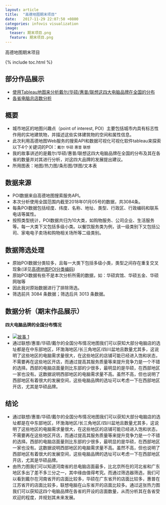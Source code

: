 ```yaml
---
layout: article
title:  "高德地图期末项目"
date:   2017-11-29 22:07:50 +0800
categories: infovis visualization
image:
  teaser: 期末项目.png
  feature: 期末项目.png
---
```

高德地图期末项目

{% include toc.html %}

## 部分作品展示
- <a href="https://public.tableau.com/views/_18225/1?:embed=y&:display_count=yes" target="_blank">使用Tableau地图来分析戴尔/华硕/惠普/联想这四大电脑品牌在全国的分布</a>
- <a href="https://public.tableau.com/views/_15707/2_1?:embed=y&:display_count=yes" target="_blank">各省电脑总店数分析</a>

## 概要
- 城市地区的地图兴趣点（point of interest, POI）主要包括城市内具有标志性作用的实地建筑物，并描述这些实体建筑物的空间和属性信息。
- 此次利用高德地图Web服务的搜索API和数据可视化可视化软件tableau来探索以下4个关键词的POI：`戴尔` `华硕` `惠普` `联想`
- 我的故事讲述的是戴尔/华硕/惠普/联想这四大电脑品牌在全国的分布及其在各省的数量并对其进行分析，对这四大品牌的发展提出建议。
- 所用图表：地图/热力图/条形图/饼图/文本表

## 数据来源
- POI数据来自高德地图搜索服务API。
- 本次分析使用全国范围内截至2018年01月05号的数据，共3084条。
- 每条POI数据包括经度、纬度、名称、地址、类型、行政区、行政编码和联系电话等属性。
- 按照类型统计，POI数据共归为10大类，如购物服务、公司企业、生活服务等。每一大类下又包括多级小类。以餐饮服务类为例，该一级类别下又包括公司、家电电子卖场和购物相关场所等二级类别。

## 数据筛选处理
- 原始POI数据分类较多，且每一大类下包括多级小类，类型之间存在重复交叉现象(详见[高德地图POI分类编码](http://lbs.amap.com/api/webservice/download))
- 原始POI数据有些不是本次分析所需的数据，如：华硕宾馆、华硕五金、华硕网咖等
- 因此我对原始数据进行了排除筛选。
- 筛选前共 3084 条数据；筛选后共 3013 条数据。

## 数据分析（期末作品展示）

#### 四大电脑品牌的全国分布情况
- <div class='tableauPlaceholder' id='viz1516558822619' style='position: relative'><noscript><a href='#'><img alt='故事 1 ' src='https:&#47;&#47;public.tableau.com&#47;static&#47;images&#47;_1&#47;_18225&#47;1&#47;1_rss.png' style='border: none' /></a></noscript><object class='tableauViz'  style='display:none;'><param name='host_url' value='https%3A%2F%2Fpublic.tableau.com%2F' /> <param name='embed_code_version' value='3' /> <param name='path' value='views&#47;_18225&#47;1?:embed=y&amp;:display_count=y' /> <param name='toolbar' value='yes' /><param name='static_image' value='https:&#47;&#47;public.tableau.com&#47;static&#47;images&#47;_1&#47;_18225&#47;1&#47;1.png' /> <param name='animate_transition' value='yes' /><param name='display_static_image' value='yes' /><param name='display_spinner' value='yes' /><param name='display_overlay' value='yes' /><param name='display_count' value='yes' /></object></div>                <script type='text/javascript'>                    var divElement = document.getElementById('viz1516558822619');                    var vizElement = divElement.getElementsByTagName('object')[0];                    vizElement.style.width='1016px';vizElement.style.height='991px';                    var scriptElement = document.createElement('script');                    scriptElement.src = 'https://public.tableau.com/javascripts/api/viz_v1.js';                    vizElement.parentNode.insertBefore(scriptElement, vizElement);                </script>
- 通过联想/惠普/华硕/戴尔的全国分布情况地图我们可以获知大部分电脑店的选址都是在中东部地区，环渤海地区/长三角地区/四川盆地且数量尤其多，这说明了这些地区的电脑需求量很大，在这些地区的店铺可能已经进入饱和状态，不需要再在这些地区开店，而通过提高其服务质量等来提升竞争力是一个不错的选择。西部的电脑店面量则比东部的少很多，最明显的是华硕，在西部地区一家也没有。这数据说明西部地区的电脑需求量不高。虽然不高，但也说明了西部地区有着很大的发展空间，这些电脑品牌的选址可以考虑一下在西部地区开店，尤其是华硕品牌。





## 结论
- 通过联想/惠普/华硕/戴尔的全国分布情况地图我们可以获知大部分电脑店的选址都是在中东部地区，环渤海地区/长三角地区/四川盆地且数量尤其多，这说明了这些地区的电脑需求量很大，在这些地区的店铺可能已经进入饱和状态，不需要再在这些地区开店，而通过提高其服务质量等来提升竞争力是一个不错的选择。西部的电脑店面量则比东部的少很多，最明显的是华硕，在西部地区一家也没有。这数据说明西部地区的电脑需求量不高。虽然不高，但也说明了西部地区有着很大的发展空间，这些电脑品牌的选址可以考虑一下在西部地区开店，尤其是华硕品牌。
- 由热力图我们可以知道河南省的总电脑店面最多，比北京所在的河北省和广东地区多出了差不多三分之一，其中缘由值得考究。而通过筛选器筛选，我们可以看到戴尔在河南省开的店面比较多，华硕在广东省开的店面比较多，惠普在江苏省开的店面比较多，联想电脑在山东省开的店面比较多。通过这张热力图我们可以获知这四个电脑品牌在各省的开设的店面数量，从而分析其在各省受欢迎的程度，并规划其未来发展。
